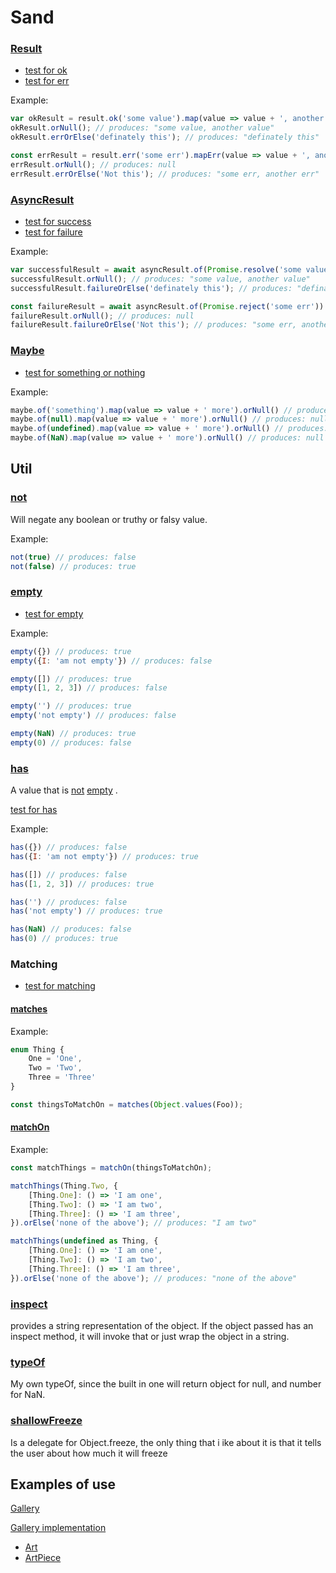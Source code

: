 # Sand

### [Result](https://github.com/RyanDur/sand/blob/main/src/types/Result.ts)

* [test for ok](https://github.com/RyanDur/sand/blob/main/src/__tests__/result.spec.ts#L9)
* [test for err](https://github.com/RyanDur/sand/blob/main/src/__tests__/result.spec.ts#L29)

Example:

```javascript
var okResult = result.ok('some value').map(value => value + ', another value');
okResult.orNull(); // produces: "some value, another value"
okResult.errOrElse('definately this'); // produces: "definately this"

const errResult = result.err('some err').mapErr(value => value + ', another err');
errResult.orNull(); // produces: null
errResult.errOrElse('Not this'); // produces: "some err, another err"
```

### [AsyncResult](https://github.com/RyanDur/sand/blob/main/src/types/Result.ts)

* [test for success](https://github.com/RyanDur/sand/blob/main/src/__tests__/asyncResult.spec.ts#L11)
* [test for failure](https://github.com/RyanDur/sand/blob/main/src/__tests__/asyncResult.spec.ts#L48)

Example:

```javascript
var successfulResult = await asyncResult.of(Promise.resolve('some value')).map(value => value + ', another value');
successfulResult.orNull(); // produces: "some value, another value"
successfulResult.failureOrElse('definately this'); // produces: "definately this"

const failureResult = await asyncResult.of(Promise.reject('some err')).mapErr(value => value + ', another err');
failureResult.orNull(); // produces: null
failureResult.failureOrElse('Not this'); // produces: "some err, another err"
```

### [Maybe](https://github.com/RyanDur/sand/blob/main/src/types/Maybe.ts)

* [test for something or nothing](https://github.com/RyanDur/sand/blob/main/src/__tests__/maybe.spec.ts)

Example:

```javascript
maybe.of('something').map(value => value + ' more').orNull() // produces: "something more"
maybe.of(null).map(value => value + ' more').orNull() // produces: null
maybe.of(undefined).map(value => value + ' more').orNull() // produces: null
maybe.of(NaN).map(value => value + ' more').orNull() // produces: null
```

## Util

### [not](https://github.com/RyanDur/sand/blob/main/src/util/index.ts)

Will negate any boolean or truthy or falsy value.

Example:

```javascript
not(true) // produces: false
not(false) // produces: true
```

### [empty](https://github.com/RyanDur/sand/blob/main/src/util/index.ts)

* [test for empty](https://github.com/RyanDur/sand/blob/main/src/util/__tests__/util.spec.ts#L7)

Example:

```javascript
empty({}) // produces: true
empty({I: 'am not empty'}) // produces: false

empty([]) // produces: true
empty([1, 2, 3]) // produces: false

empty('') // produces: true
empty('not empty') // produces: false

empty(NaN) // produces: true
empty(0) // produces: false
```

### [has](https://github.com/RyanDur/sand/blob/main/src/util/index.ts)

A value that
is [not](https://github.com/RyanDur/sand/blob/main/src/util/index.ts) [empty](https://github.com/RyanDur/sand/blob/main/src/util/index.ts)
.

[test for has](https://github.com/RyanDur/sand/blob/main/src/util/__tests__/util.spec.ts#L65)

Example:

```javascript
has({}) // produces: false
has({I: 'am not empty'}) // produces: true

has([]) // produces: false
has([1, 2, 3]) // produces: true

has('') // produces: false
has('not empty') // produces: true

has(NaN) // produces: false
has(0) // produces: true
```

### Matching

* [test for matching](https://github.com/RyanDur/sand/blob/main/src/util/__tests__/util.spec.ts#L123)

#### [matches](https://github.com/RyanDur/sand/blob/main/src/util/index.ts)

Example:

```typescript
enum Thing {
    One = 'One',
    Two = 'Two',
    Three = 'Three'
}

const thingsToMatchOn = matches(Object.values(Foo));
```

#### [matchOn](https://github.com/RyanDur/sand/blob/main/src/util/index.ts)

Example:

```typescript
const matchThings = matchOn(thingsToMatchOn);

matchThings(Thing.Two, {
    [Thing.One]: () => 'I am one',
    [Thing.Two]: () => 'I am two',
    [Thing.Three]: () => 'I am three',
}).orElse('none of the above'); // produces: "I am two"

matchThings(undefined as Thing, {
    [Thing.One]: () => 'I am one',
    [Thing.Two]: () => 'I am two',
    [Thing.Three]: () => 'I am three',
}).orElse('none of the above'); // produces: "none of the above"
```

### [inspect](https://github.com/RyanDur/sand/blob/main/src/util/index.ts)

provides a string representation of the object. If the object passed has an inspect method, it will invoke that or just
wrap the object in a string.

### [typeOf](https://github.com/RyanDur/sand/blob/main/src/util/index.ts)

My own typeOf, since the built in one will return object for null, and number for NaN.

### [shallowFreeze](https://github.com/RyanDur/sand/blob/main/src/util/index.ts)

Is a delegate for Object.freeze, the only thing that i ike about it is that it tells the user about how much it will
freeze

## Examples of use

[Gallery](http://localhost:3000/gallery?page=1&size=8&tab=aic)

[Gallery implementation](https://github.com/RyanDur/ChosenPicachu/tree/main/src/components/Gallery)

* [Art](https://github.com/RyanDur/ChosenPicachu/blob/main/src/components/Gallery/Art/index.tsx#L19)
* [ArtPiece](https://github.com/RyanDur/ChosenPicachu/blob/main/src/components/Gallery/ArtPiece/index.tsx#L19)